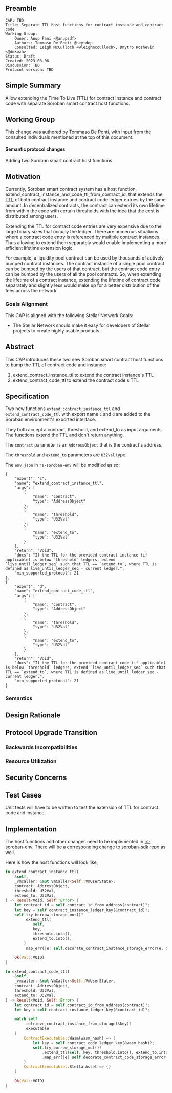 ## Preamble

```
CAP: TBD
Title: Separate TTL host functions for contract instance and contract code
Working Group:
    Owner: Anup Pani <@anupsdf>
    Authors: Tommaso De Ponti @heytdep
    Consulted: Leigh McCulloch <@leighmcculloch>, Dmytro Kozhevin <@dmkozh>
Status: Draft
Created: 2023-03-06
Discussion: TBD
Protocol version: TBD
```

## Simple Summary

Allow extending the Time To Live (TTL) for contract instance and contract code with separate Soroban smart contract host functions.

## Working Group

This change was authored by Tommaso De Ponti, with input from the consulted individuals mentioned at the top of this document.

#### Semantic protocol changes

Adding two Soroban smart contract host functions.

## Motivation

Currently, Soroban smart contract system has a host function, extend_contract_instance_and_code_ttl_from_contract_id, that extends the [TTL](cap-0046-12.md) of both contract instance and contract code ledger entries by the same amount. In decentralized contracts, the contract can extend its own lifetime from within the code with certain thresholds with the idea that the cost is distributed among users. 

Extending the TTL for contract code entries are very expensive due to the large binary sizes that occupy the ledger. There are numerous situations where a contract code entry is referenced by multiple contract instances. Thus allowing to extend them separately would enable implementing a more efficient lifetime extension logic. 

For example, a liquidity pool contract can be used by thousands of actively bumped contract instances. The contract instance of a single pool contract can be bumped by the users of that contract, but the contract code entry can be bumped by the users of all the pool contracts. So, when extending the lifetime of a contract instance, extending the lifetime of contract code separately and slightly less would make up for a better distribution of the fees across the network.

### Goals Alignment

This CAP is aligned with the following Stellar Network Goals:

  - The Stellar Network should make it easy for developers of Stellar projects to create highly
  usable products.

## Abstract

This CAP introduces these two new Soroban smart contract host functions to bump the TTL of contract code and instance:
1. extend_contract_instance_ttl to extend the contract instance's TTL
2. extend_contract_code_ttl to extend the contract code's TTL

## Specification

Two new functions `extend_contract_instance_ttl` and `extend_contract_code_ttl` with export name `c` and `d` are added to 
the Soroban environment's exported interface.

They both accept a contract, threshold, and extend_to as input arguments. The 
functions extend the TTL and don't return anything.

The `contract` parameter is an `AddressObject` that is the contract's address.

The `threshold` and `extend_to` parameters are `U32Val` type.

The `env.json` in `rs-soroban-env` will be modified as so:
```
{
    "export": "c",
    "name": "extend_contract_instance_ttl",
    "args": [
        {
            "name": "contract",
            "type": "AddressObject"
        },
        {
            "name": "threshold",
            "type": "U32Val"
        },
        {
            "name": "extend_to",
            "type": "U32Val"
        }
    ],
    "return": "Void",
    "docs": "If the TTL for the provided contract instance (if applicable) is below `threshold` ledgers, extend `live_until_ledger_seq` such that TTL == `extend_to`, where TTL is defined as live_until_ledger_seq - current ledger.",
    "min_supported_protocol": 21
},
{
    "export": "d",
    "name": "extend_contract_code_ttl",
    "args": [
        {
            "name": "contract",
            "type": "AddressObject"
        },
        {
            "name": "threshold",
            "type": "U32Val"
        },
        {
            "name": "extend_to",
            "type": "U32Val"
        }
    ],
    "return": "Void",
    "docs": "If the TTL for the provided contract code (if applicable) is below `threshold` ledgers, extend `live_until_ledger_seq` such that TTL == `extend_to`, where TTL is defined as live_until_ledger_seq - current ledger.",
    "min_supported_protocol": 21
}
```

### Semantics

## Design Rationale

## Protocol Upgrade Transition

### Backwards Incompatibilities

### Resource Utilization

## Security Concerns

## Test Cases

Unit tests will have to be written to test the extension of TTL for contract code and instance.

## Implementation

The host functions and other changes need to be implemented in [rs-soroban-env](https://github.com/stellar/rs-soroban-env). There will be a corresponding change to [soroban-sdk](https://github.com/stellar/rs-soroban-sdk) repo as well.

Here is how the host functions will look like,
```rust
fn extend_contract_instance_ttl(
    &self,
    _vmcaller: &mut VmCaller<Self::VmUserState>,
    contract: AddressObject,
    threshold: U32Val,
    extend_to: U32Val,
) -> Result<Void, Self::Error> {
    let contract_id = self.contract_id_from_address(contract)?;
    let key = self.contract_instance_ledger_key(&contract_id)?;
    self.try_borrow_storage_mut()?
        .extend_ttl(
            self,
            key,
            threshold.into(),
            extend_to.into(),
        )
        .map_err(|e| self.decorate_contract_instance_storage_error(e, &contract_id))?;

    Ok(Val::VOID)
}

fn extend_contract_code_ttl(
    &self,
    _vmcaller: &mut VmCaller<Self::VmUserState>,
    contract: AddressObject,
    threshold: U32Val,
    extend_to: U32Val,
) -> Result<Void, Self::Error> {
    let contract_id = self.contract_id_from_address(contract)?;
    let key = self.contract_instance_ledger_key(&contract_id)?;

    match self
        .retrieve_contract_instance_from_storage(&key)?
        .executable
    {
        ContractExecutable::Wasm(wasm_hash) => {
            let key = self.contract_code_ledger_key(&wasm_hash)?;
            self.try_borrow_storage_mut()?
                .extend_ttl(self, key, threshold.into(), extend_to.into())
                .map_err(|e| self.decorate_contract_code_storage_error(e, &wasm_hash))?;
        }
        ContractExecutable::StellarAsset => {}
    }

    Ok(Val::VOID)
}
```